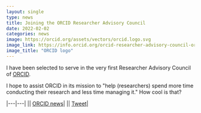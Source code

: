 ```yaml
---
layout: single
type: news
title: Joining the ORCID Researcher Advisory Council
date: 2022-02-02
categories: news
image: https://orcid.org/assets/vectors/orcid.logo.svg
image_link: https://info.orcid.org/orcid-researcher-advisory-council-orac/
image_title: "ORCID logo"
---
```


I have been selected to serve in the very first Researcher Advisory Council of [ORCID](https://orcid.org/).

I hope to assist ORCID in its mission to "help (researchers) spend more time conducting their research and less time managing it." How cool is that? <i class="fas fa-smile-beam"></i>

|---|---|
|<i class="fas fa-globe"></i>| [ORCID news](https://info.orcid.org/orcid-researcher-advisory-council-orac/)|
|<i class="fab fa-twitter"></i>| [Tweet](https://twitter.com/RJacobPartner/status/1488763357138149376)|